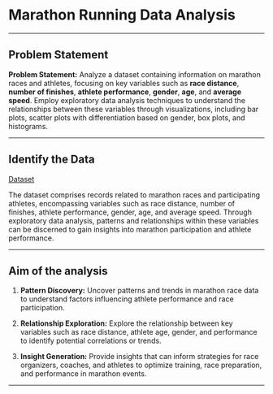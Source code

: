 # Marathon Running Data Analysis
-----

## Problem Statement

**Problem Statement:** Analyze a dataset containing information on marathon races and athletes, focusing on key variables such as **race distance**, **number of finishes**, **athlete performance**, **gender**, **age**, and **average speed**. Employ exploratory data analysis techniques to understand the relationships between these variables through visualizations, including bar plots, scatter plots with differentiation based on gender, box plots, and histograms.

-----

## Identify the Data

[Dataset](https://www.kaggle.com/datasets/aiaiaidavid/the-big-dataset-of-ultra-marathon-running/data)

The dataset comprises records related to marathon races and participating athletes, encompassing variables such as race distance, number of finishes, athlete performance, gender, age, and average speed. Through exploratory data analysis, patterns and relationships within these variables can be discerned to gain insights into marathon participation and athlete performance.

-----

## Aim of the analysis

1. **Pattern Discovery:** Uncover patterns and trends in marathon race data to understand factors influencing athlete performance and race participation.

2. **Relationship Exploration:** Explore the relationship between key variables such as race distance, athlete age, gender, and performance to identify potential correlations or trends.

3. **Insight Generation:** Provide insights that can inform strategies for race organizers, coaches, and athletes to optimize training, race preparation, and performance in marathon events.

-----